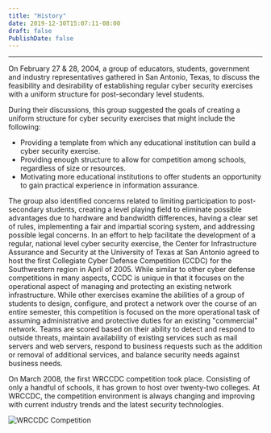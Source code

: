 ```yaml
---
title: "History"
date: 2019-12-30T15:07:11-08:00
draft: false
PublishDate: false
---
```

<hr>
On February 27 & 28, 2004, a group of educators, students, government and industry representatives gathered in San Antonio, Texas, to discuss the feasibility and desirability of establishing regular cyber security exercises with a uniform structure for post-secondary level students.<!--more-->

During their discussions, this group suggested the goals of creating a uniform structure for cyber security exercises that might include the following:

* Providing a template from which any educational institution can build a cyber security exercise.
* Providing enough structure to allow for competition among schools, regardless of size or resources.
* Motivating more educational institutions to offer students an opportunity to gain practical experience in information assurance.

The group also identified concerns related to limiting participation to post-secondary students, creating a level playing field to eliminate possible advantages due to hardware and bandwidth differences, having a clear set of rules, implementing a fair and impartial scoring system, and addressing possible legal concerns. In an effort to help facilitate the development of a regular, national level cyber security exercise, the Center for Infrastructure Assurance and Security at the University of Texas at San Antonio agreed to host the first Collegiate Cyber Defense Competition (CCDC) for the Southwestern region in April of 2005. While similar to other cyber defense competitions in many aspects, CCDC is unique in that it focuses on the operational aspect of managing and protecting an existing network infrastructure. While other exercises examine the abilities of a group of students to design, configure, and protect a network over the course of an entire semester, this competition is focused on the more operational task of assuming administrative and protective duties for an existing "commercial" network. Teams are scored based on their ability to detect and respond to outside threats, maintain availability of existing services such as mail servers and web servers, respond to business requests such as the addition or removal of additional services, and balance security needs against business needs.

On March 2008, the first WRCCDC competition took place. Consisting of only a handful of schools, it has grown to host over twenty-two colleges. At WRCCDC, the competition environment is always changing and improving with current industry trends and the latest security technologies.

![WRCCDC Competition](/images/history.jpg)
